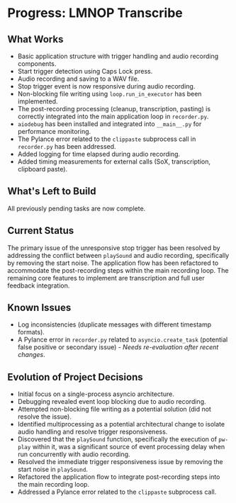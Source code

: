 # Progress: LMNOP Transcribe

## What Works

-   Basic application structure with trigger handling and audio recording components.
-   Start trigger detection using Caps Lock press.
-   Audio recording and saving to a WAV file.
-   Stop trigger event is now responsive during audio recording.
-   Non-blocking file writing using `loop.run_in_executor` has been implemented.
-   The post-recording processing (cleanup, transcription, pasting) is correctly integrated into the main application loop in `recorder.py`.
-   `aiodebug` has been installed and integrated into `__main__.py` for performance monitoring.
-   The Pylance error related to the `clippaste` subprocess call in `recorder.py` has been addressed.
-   Added logging for time elapsed during audio recording.
-   Added timing measurements for external calls (SoX, transcription, clipboard paste).

## What's Left to Build

All previously pending tasks are now complete.

## Current Status

The primary issue of the unresponsive stop trigger has been resolved by addressing the conflict between `playSound` and audio recording, specifically by removing the start noise. The application flow has been refactored to accommodate the post-recording steps within the main recording loop. The remaining core features to implement are transcription and full user feedback integration.

## Known Issues

-   Log inconsistencies (duplicate messages with different timestamp formats).
-   A Pylance error in `recorder.py` related to `asyncio.create_task` (potential false positive or secondary issue) - *Needs re-evaluation after recent changes*.

## Evolution of Project Decisions

-   Initial focus on a single-process asyncio architecture.
-   Debugging revealed event loop blocking due to audio recording.
-   Attempted non-blocking file writing as a potential solution (did not resolve the issue).
-   Identified multiprocessing as a potential architectural change to isolate audio handling and resolve trigger responsiveness.
-   Discovered that the `playSound` function, specifically the execution of `pw-play` within it, was a significant source of event processing delay when run concurrently with audio recording.
-   Resolved the immediate trigger responsiveness issue by removing the start noise in `playSound`.
-   Refactored the application flow to integrate post-recording steps into the main recording loop.
-   Addressed a Pylance error related to the `clippaste` subprocess call.
